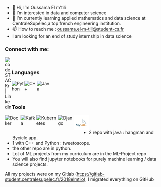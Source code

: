
- 👋 Hi, I’m Oussama El m'tili
- 👀 I’m interested in data and computer science
- 🌱 I’m currently learning applied mathematics and data science at CentraleSupélec,a top french engineering institution.
- 📫 How to reach me : oussama.el-m-tili@student-cs.fr
- I am looking for an end of study internship in data science

<!---
ouss-emtl/ouss-emtl is a ✨ special ✨ repository because its `README.md` (this file) appears on your GitHub profile.
You can click the Preview link to take a look at your changes.
--->
### Connect with me:
[<img align="left" alt="codeSTACKr | LinkedIn" width="22px" src="https://cdn-icons-png.flaticon.com/512/174/174857.png" />][linkedin]


<br />

### Languages
<img align="left" alt="Python" width="40px" src="https://upload.wikimedia.org/wikipedia/commons/thumb/c/c3/Python-logo-notext.svg/1200px-Python-logo-notext.svg.png" />
<img align="left" alt="C++" width="40px" src="https://upload.wikimedia.org/wikipedia/commons/thumb/1/18/ISO_C%2B%2B_Logo.svg/1200px-ISO_C%2B%2B_Logo.svg.png" />
<img align="left" alt="Java" width="40px" src="https://upload.wikimedia.org/wikipedia/fr/thumb/2/2e/Java_Logo.svg/1200px-Java_Logo.svg.png" /><br />


<br>
<br />

### Tools

<img align="left" alt="Docker" width="50px" src="https://www.docker.com/sites/default/files/d8/2019-07/vertical-logo-monochromatic.png" />
<img align="left" alt="Kafka" width="50px" src="https://blog.zenika.com/wp-content/uploads/2017/09/kafka-logo-title-1.png" />
<img align="left" alt="Kubernetes" width="70px" src="https://upload.wikimedia.org/wikipedia/commons/thumb/6/67/Kubernetes_logo.svg/1280px-Kubernetes_logo.svg.png" />
<img align="left" alt="Django" width="50px" src="https://upload.wikimedia.org/wikipedia/commons/thumb/7/75/Django_logo.svg/2560px-Django_logo.svg.png" />
<img align="left" alt="MySQL" width="50px" src="https://raw.githubusercontent.com/github/explore/80688e429a7d4ef2fca1e82350fe8e3517d3494d/topics/mysql/mysql.png" />

<br />
<br />

- 2 repo with java : hangman and Bycicle app.
- 1 with C++ and Python : tweetoscope.
- the other repo are in python.
- Lot of ML projects from my curriculum are in the ML-Project repo
- You will also find jupyter notebooks for purely machine learning / data science projects.


All my projects were on my Gitlab (https://gitlab-student.centralesupelec.fr/2018elmtilo), I migrated everything on GitHub

[linkedin]: https://www.linkedin.com/in/oussama-el-m-tili/
